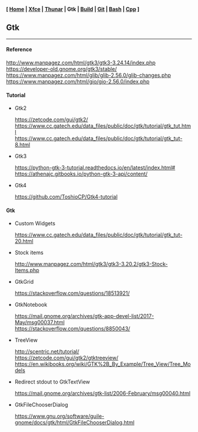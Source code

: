 **[ [Home](00-Home.html) | [Xfce](01-Xfce.html) | [Thunar](02-Thunar.html) | Gtk | [Build](04-Build.html) | [Git](05-Git.html) | [Bash](06-Bash.html) | [Cpp](07-Cpp.html) ]**

## Gtk

---

#### Reference

http://www.manpagez.com/html/gtk3/gtk3-3.24.14/index.php  
https://developer-old.gnome.org/gtk3/stable/  
https://www.manpagez.com/html/glib/glib-2.56.0/glib-changes.php  
https://www.manpagez.com/html/gio/gio-2.56.0/index.php  



#### Tutorial

* Gtk2
    
    https://zetcode.com/gui/gtk2/  
    https://www.cc.gatech.edu/data_files/public/doc/gtk/tutorial/gtk_tut.html  
    https://www.cc.gatech.edu/data_files/public/doc/gtk/tutorial/gtk_tut-8.html  
    
* Gtk3
    
    https://python-gtk-3-tutorial.readthedocs.io/en/latest/index.html#  
    https://athenajc.gitbooks.io/python-gtk-3-api/content/  

* Gtk4
    
    https://github.com/ToshioCP/Gtk4-tutorial  



#### Gtk

* Custom Widgets

    https://www.cc.gatech.edu/data_files/public/doc/gtk/tutorial/gtk_tut-20.html  

* Stock items
    
    http://www.manpagez.com/html/gtk3/gtk3-3.20.2/gtk3-Stock-Items.php  
    
* GtkGrid

    https://stackoverflow.com/questions/18513921/  

* GtkNotebook

    https://mail.gnome.org/archives/gtk-app-devel-list/2017-May/msg00037.html  
    https://stackoverflow.com/questions/8850043/  

* TreeView

    http://scentric.net/tutorial/  
    https://zetcode.com/gui/gtk2/gtktreeview/  
    https://en.wikibooks.org/wiki/GTK%2B_By_Example/Tree_View/Tree_Models  

* Redirect stdout to GtkTextView
    
    https://mail.gnome.org/archives/gtk-list/2006-February/msg00040.html  

* GtkFileChooserDialog
    
    https://www.gnu.org/software/guile-gnome/docs/gtk/html/GtkFileChooserDialog.html  


